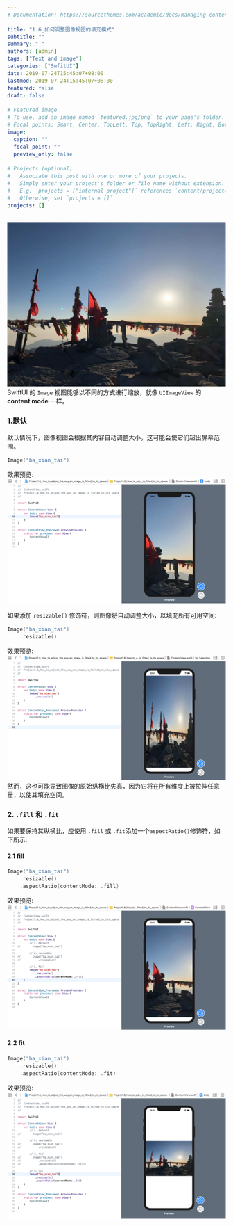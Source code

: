 ```yaml
---
# Documentation: https://sourcethemes.com/academic/docs/managing-content/

title: "1.6_如何调整图像视图的填充模式"
subtitle: ""
summary: " "
authors: [admin]
tags: ["Text and image"]
categories: ["SwfitUI"]
date: 2019-07-24T15:45:07+08:00
lastmod: 2019-07-24T15:45:07+08:00
featured: false
draft: false

# Featured image
# To use, add an image named `featured.jpg/png` to your page's folder.
# Focal points: Smart, Center, TopLeft, Top, TopRight, Left, Right, BottomLeft, Bottom, BottomRight.
image:
  caption: ""
  focal_point: ""
  preview_only: false

# Projects (optional).
#   Associate this post with one or more of your projects.
#   Simply enter your project's folder or file name without extension.
#   E.g. `projects = ["internal-project"]` references `content/project/deep-learning/index.md`.
#   Otherwise, set `projects = []`.
projects: []
---
```


![1.6_ba_xian_tai](img/1.6_ba_xian_tai.png)
SwiftUI 的 `Image` 视图能够以不同的方式进行缩放，就像 `UIImageView` 的 **content mode** 一样。

### 1.默认
默认情况下，图像视图会根据其内容自动调整大小，这可能会使它们超出屏幕范围。
```swift
Image("ba_xian_tai")
```
效果预览:
![1.6_the_default_content_mode](img/1.6_the_default_content_mode.png "default content mode")

如果添加 `resizable()` 修饰符，则图像将自动调整大小，以填充所有可用空间: 
```swift
Image("ba_xian_tai")
    .resizable()
```
效果预览:
![1.6_resizable_image](img/1.6_resizable_image.png "resizable image")
然而，这也可能导致图像的原始纵横比失真，因为它将在所有维度上被拉伸任意量，以使其填充空间。

### 2. `.fill` 和 `.fit`
如果要保持其纵横比，应使用 `.fill` 或 `.fit`添加一个`aspectRatio()`修饰符，如下所示:
#### 2.1 fill
```swift
Image("ba_xian_tai")
    .resizable()
    .aspectRatio(contentMode: .fill)
```

效果预览:
![1.6_fill_content_mode](img/1.6_fill_content_mode.png "content mode = .fill")

#### 2.2 fit
```swift
Image("ba_xian_tai")
    .resizable()
    .aspectRatio(contentMode: .fit)
```

效果预览:
![1.6_fit_content_mode](img/1.6_fit_content_mode.png "content mode = .fit")